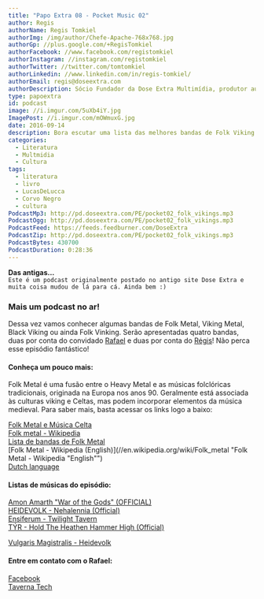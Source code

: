 ```yaml
---
title: "Papo Extra 08 - Pocket Music 02"
author: Regis
authorName: Regis Tomkiel
authorImg: /img/author/Chefe-Apache-768x768.jpg
authorGp: //plus.google.com/+RegisTomkiel
authorFacebook: //www.facebook.com/registomkiel
authorInstagram: //instagram.com/registomkiel
authorTwitter: //twitter.com/tomtomkiel
authorLinkedin: //www.linkedin.com/in/regis-tomkiel/
authorEmail: regis@doseextra.com
authorDescription: Sócio Fundador da Dose Extra Multimídia, produtor audiovisual, desenvolvedor web, podcaster, escritor e quando sobra tempo, coleciona videogames e filmes independentes.
type: papoextra
id: podcast
image: //i.imgur.com/5uXb4iY.jpg
ImagePost: //i.imgur.com/mOWmuxG.jpg
date: 2016-09-14
description: Bora escutar uma lista das melhores bandas de Folk Viking da atualidade!
categories:
  - Literatura
  - Multmidia
  - Cultura
tags:
  - literatura
  - livro
  - LucasDeLucca
  - Corvo Negro
  - cultura
PodcastMp3: http://pd.doseextra.com/PE/pocket02_folk_vikings.mp3
PodcastOgg: http://pd.doseextra.com/PE/pocket02_folk_vikings.mp3
PodcastFeed: https://feeds.feedburner.com/DoseExtra
PodcastZip: http://pd.doseextra.com/PE/pocket02_folk_vikings.mp3
PodcastBytes: 430700
PodcastDuration: 0:28:36
---
```

**Das antigas...**   
``Este é um podcast originalmente postado no antigo site Dose Extra e muita coisa mudou de lá para cá. Ainda bem :) ``


### Mais um podcast no ar!
Dessa vez vamos conhecer algumas bandas de Folk Metal, Viking Metal, Black Viking ou ainda Folk Vinking.
Serão apresentadas quatro bandas, duas por conta do convidado [Rafael]() e duas por conta do [Régis]()!
Não perca esse episódio fantástico!

#### Conheça um pouco mais:

Folk Metal é uma fusão entre o Heavy Metal e as músicas folclóricas tradicionais, originada na Europa nos anos 90. Geralmente está associada às culturas viking e Celtas, mas podem incorporar elementos da música medieval.
Para saber mais, basta acessar os links logo a baixo:

[Folk Metal e Música Celta](//whiplash.net/materias/biografias/000235-skyclad.html "Folk Metal e Música Celta")   
[Folk metal - Wikipedia](//pt.wikipedia.org/wiki/Folk_metal "Folk metal - Wikipedia")   
[Lista de bandas de Folk Metal](//pt.wikipedia.org/wiki/Lista_de_bandas_de_folk_metal "Lista de bandas de Folk Metal")   
[Folk Metal - Wikipedia (English)](//en.wikipedia.org/wiki/Folk_metal "Folk Metal - Wikipedia "English"")   
[Dutch language](//en.wikipedia.org/wiki/Dutch_language "Dutch language")   

#### Listas de músicas do episódio:
<a href="https://www.youtube.com/watch?v=FVAQQujgSxQ" target="_blank">Amon Amarth "War of the Gods" (OFFICIAL)</a>    
<a href="https://www.youtube.com/watch?v=KBpDom4QWHE" target="_blank">HEIDEVOLK - Nehalennia (Official)</a>    
<a href="https://www.youtube.com/watch?v=YaqqsTVuCnI" target="_blank">Ensiferum - Twilight Tavern</a>    
<a href="https://www.youtube.com/watch?v=fu2bgwcv43o" target="_blank">TÝR - Hold The Heathen Hammer High (Official)</a>    

<a href="https://www.youtube.com/watch?v=reOLeLX0Q9U" target="_blank">Vulgaris Magistralis - Heidevolk</a>    

#### Entre em contato com o Rafael:  
<a href="https://www.facebook.com/rafaelbalrs" target="_blank">Facebook</a>    
<a href="http://tavernatech.com.br/" target="_blank">Taverna Tech</a>    
